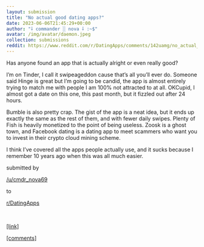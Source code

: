 ```yaml
---
layout: submission
title: "No actual good dating apps?"
date: 2023-06-06T21:45:29+00:00
author: "⸸ commander ░ nova ⸸ :~$"
avatar: /img/avatar/daemon.jpeg
collection: submissions
reddit: https://www.reddit.com/r/DatingApps/comments/142uamg/no_actual_good_dating_apps/
---
```


<p><div class="md">
<p>Has anyone found an app that is actually alright or even really good?</p> <p>I’m on Tinder, I call it swipeageddon cause that’s all you’ll ever do. Someone said Hinge is great but I’m going to be candid, the app is almost entirely trying to match me with people I am 100% not attracted to at all. OKCupid, I almost got a date on this one, this past month, but it fizzled out after 24 hours. </p> <p>Bumble is also pretty crap. The gist of the app is a neat idea, but it ends up exactly the same as the rest of them, and with fewer daily swipes. Plenty of Fish is heavily monetized to the point of being useless. Zoosk is a ghost town, and Facebook dating is a dating app to meet scammers who want you to invest in their crypto cloud mining scheme.</p> <p>I think I’ve covered all the apps people actually use, and it sucks because I remember 10 years ago when this was all much easier.</p> </div></p><p></p><p><!-- SC_ON --></p><p>submitted by</p><p><a href="https://www.reddit.com/user/cmdr_nova69" target="_blank"> /u/cmdr_nova69 </a></p><p>to</p><p><a href="https://www.reddit.com/r/DatingApps/" target="_blank"> r/DatingApps </a></p><p></p><p><br></p><p></p><p><span><a href="https://www.reddit.com/r/DatingApps/comments/142uamg/no_actual_good_dating_apps/" target="_blank">[link]</a></span></p><p></p><p><span><a href="https://www.reddit.com/r/DatingApps/comments/142uamg/no_actual_good_dating_apps/" target="_blank">[comments]</a></span></p>
